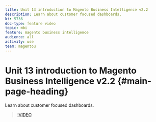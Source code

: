```yaml
---
title: Unit 13 introduction to Magento Business Intelligence v2.2
description: Learn about customer focused dashboards.
kt: 5736
doc-type: feature video
topic: mbi
feature: magento business intelligence
audience: all
activity: use
team: magentou
---
```


# Unit 13 introduction to Magento Business Intelligence v2.2 {#main-page-heading}

Learn about customer focused dashboards.

>[!VIDEO](https://video.tv.adobe.com/v/35990?quality=12&learn=on)